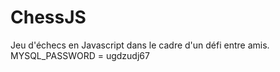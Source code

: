 # ChessJS
Jeu d'échecs en Javascript dans le cadre d'un défi entre amis.
MYSQL_PASSWORD = ugdzudj67
